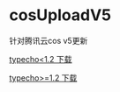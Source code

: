# cosUploadV5
针对腾讯云cos v5更新

[typecho<1.2 下载](https://github.com/dishCheng/cosUploadV5)





[typecho>=1.2 下载 ](https://github.com/dishcheng/cosUploadV5/tree/typecho_1.2)

